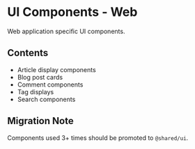 # UI Components - Web

Web application specific UI components.

## Contents
- Article display components
- Blog post cards
- Comment components
- Tag displays
- Search components

## Migration Note
Components used 3+ times should be promoted to `@shared/ui`.
